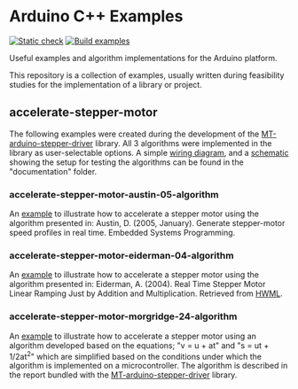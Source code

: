 # Arduino C++ Examples

[![Static check](https://github.com/jo3-tech/jm_arduino_examples/actions/workflows/static-check.yaml/badge.svg)](https://github.com/jo3-tech/jm_arduino_examples/actions/workflows/static-check.yaml) [![Build examples](https://github.com/jo3-tech/jm_arduino_examples/actions/workflows/build-examples.yaml/badge.svg)](https://github.com/jo3-tech/jm_arduino_examples/actions/workflows/build-examples.yaml)

Useful examples and algorithm implementations for the Arduino platform.

This repository is a collection of examples, usually written during feasibility studies for the implementation of a library or project.

## accelerate-stepper-motor

The following examples were created during the development of the [MT-arduino-stepper-driver](https://github.com/Morgritech/MT-arduino-stepper-driver) library. All 3 algorithms were implemented in the library as user-selectable options. A simple [wiring diagram](documentation/accelerate-stepper-motor-wiring-diagram.png), and a [schematic](documentation/accelerate-stepper-motor-schematic.png) showing the setup for testing the algorithms can be found in the "documentation" folder.

### accelerate-stepper-motor-austin-05-algorithm

An [example](accelerate-stepper-motor-austin-05-algorithm/accelerate-stepper-motor-austin-05-algorithm.ino) to illustrate how to accelerate a stepper motor using the algorithm presented in: Austin, D. (2005, January). Generate stepper-motor speed profiles in real time. Embedded Systems Programming.

### accelerate-stepper-motor-eiderman-04-algorithm

An [example](accelerate-stepper-motor-eiderman-04-algorithm/accelerate-stepper-motor-eiderman-04-algorithm.ino) to illustrate how to accelerate a stepper motor using the algorithm presented in: Eiderman, A. (2004). Real Time Stepper Motor Linear Ramping Just by Addition and Multiplication. Retrieved from [HWML](http://hwml.com/LeibRamp.htm).

### accelerate-stepper-motor-morgridge-24-algorithm

An [example](accelerate-stepper-motor-morgridge-24-algorithm/accelerate-stepper-motor-morgridge-24-algorithm.ino) to illustrate how to accelerate a stepper motor using an algorithm developed based on the equations; "v = u + at" and "s = ut + 1/2at<sup>2</sup>" which are simplified based on the conditions under which the algorithm is implemented on a microcontroller. The algorithm is described in the report bundled with the [MT-arduino-stepper-driver](https://github.com/Morgritech/MT-arduino-stepper-driver) library.
